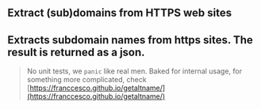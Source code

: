 ## Extract (sub)domains from HTTPS web sites
Extracts subdomain names from https sites. The result is returned as a json.
---
> No unit tests, we `panic` like real men.
> Baked for internal usage, for something more complicated, check [https://franccesco.github.io/getaltname/](https://franccesco.github.io/getaltname/)
